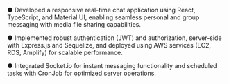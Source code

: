 ●	Developed a responsive real-time chat application using React, TypeScript, and Material UI, enabling seamless personal and group messaging with media file sharing capabilities.

●	Implemented robust authentication (JWT) and authorization, server-side with Express.js and Sequelize, and deployed using AWS services (EC2, RDS, Amplify) for scalable performance.

●	Integrated Socket.io for instant messaging functionality and scheduled tasks with CronJob for optimized server operations.
